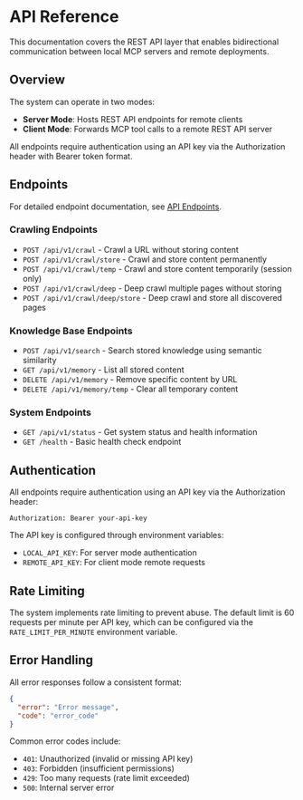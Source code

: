 # API Reference

This documentation covers the REST API layer that enables bidirectional communication between local MCP servers and remote deployments.

## Overview

The system can operate in two modes:
- **Server Mode**: Hosts REST API endpoints for remote clients
- **Client Mode**: Forwards MCP tool calls to a remote REST API server

All endpoints require authentication using an API key via the Authorization header with Bearer token format.

## Endpoints

For detailed endpoint documentation, see [API Endpoints](endpoints.md).

### Crawling Endpoints

- `POST /api/v1/crawl` - Crawl a URL without storing content
- `POST /api/v1/crawl/store` - Crawl and store content permanently
- `POST /api/v1/crawl/temp` - Crawl and store content temporarily (session only)
- `POST /api/v1/crawl/deep` - Deep crawl multiple pages without storing
- `POST /api/v1/crawl/deep/store` - Deep crawl and store all discovered pages

### Knowledge Base Endpoints

- `POST /api/v1/search` - Search stored knowledge using semantic similarity
- `GET /api/v1/memory` - List all stored content
- `DELETE /api/v1/memory` - Remove specific content by URL
- `DELETE /api/v1/memory/temp` - Clear all temporary content

### System Endpoints

- `GET /api/v1/status` - Get system status and health information
- `GET /health` - Basic health check endpoint

## Authentication

All endpoints require authentication using an API key via the Authorization header:

```http
Authorization: Bearer your-api-key
```

The API key is configured through environment variables:
- `LOCAL_API_KEY`: For server mode authentication
- `REMOTE_API_KEY`: For client mode remote requests

## Rate Limiting

The system implements rate limiting to prevent abuse. The default limit is 60 requests per minute per API key, which can be configured via the `RATE_LIMIT_PER_MINUTE` environment variable.

## Error Handling

All error responses follow a consistent format:

```json
{
  "error": "Error message",
  "code": "error_code"
}
```

Common error codes include:
- `401`: Unauthorized (invalid or missing API key)
- `403`: Forbidden (insufficient permissions)
- `429`: Too many requests (rate limit exceeded)
- `500`: Internal server error
